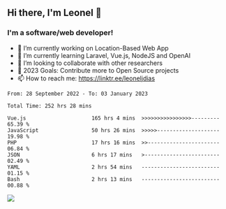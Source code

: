 ## Hi there, I'm Leonel 👋

### I'm a software/web developer!
- 🔭 I’m currently working on Location-Based Web App
- 🌱 I’m currently learning Laravel, Vue.js, NodeJS and OpenAI
- 👯 I’m looking to collaborate with other researchers
- 🥅 2023 Goals: Contribute more to Open Source projects
- 📫 How to reach me: https://linktr.ee/leoneljdias

<!--START_SECTION:waka-->

```text
From: 28 September 2022 - To: 03 January 2023

Total Time: 252 hrs 28 mins

Vue.js                     165 hrs 4 mins  >>>>>>>>>>>>>>>>---------   65.39 %
JavaScript                 50 hrs 26 mins  >>>>>--------------------   19.98 %
PHP                        17 hrs 16 mins  >>-----------------------   06.84 %
JSON                       6 hrs 17 mins   >------------------------   02.49 %
YAML                       2 hrs 54 mins   -------------------------   01.15 %
Bash                       2 hrs 13 mins   -------------------------   00.88 %
```

<!--END_SECTION:waka-->

![](https://komarev.com/ghpvc/?username=leoneljdias&color=blue&style=flat-square)
